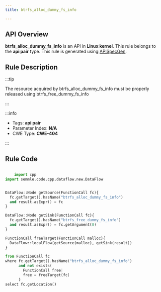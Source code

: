 ```yaml
---
title: btrfs_alloc_dummy_fs_info

---
```



## API Overview
**btrfs_alloc_dummy_fs_info** is an API in **Linux kernel**. This rule belongs to the **api pair** type. This rule is generated using [APISpecGen](../../tools/APISpecGen).
## Rule Description

:::tip

The resource acquired by btrfs_alloc_dummy_fs_info must be properly released using btrfs_free_dummy_fs_info

:::

:::info

- Tags: **api pair**
- Parameter Index: **N/A**
- CWE Type: **CWE-404**

:::

## Rule Code
```python

    import cpp
import semmle.code.cpp.dataflow.new.DataFlow


DataFlow::Node getSource(FunctionCall fc){
  fc.getTarget().hasName("btrfs_alloc_dummy_fs_info")
  and result.asExpr() = fc
}

DataFlow::Node getSink(FunctionCall fc){
  fc.getTarget().hasName("btrfs_free_dummy_fs_info")
  and result.asExpr() = fc.getArgument(0)
}

FunctionCall freeTarget(FunctionCall malloc){
  DataFlow::localFlow(getSource(malloc), getSink(result))
}

from FunctionCall fc
where fc.getTarget().hasName("btrfs_alloc_dummy_fs_info")
      and not exists(
        FunctionCall free| 
        free = freeTarget(fc)
      )
select fc.getLocation()

    
```